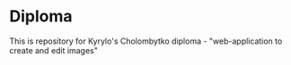 # Diploma

This is repository for Kyrylo's Cholombytko diploma - "web-application to create and edit images"